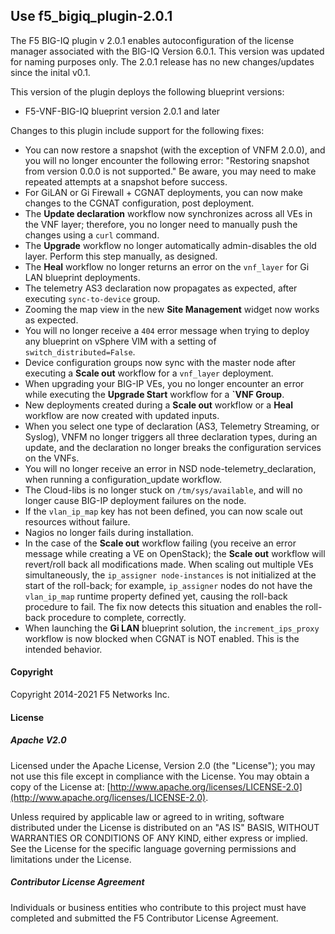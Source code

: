 ## Use f5_bigiq_plugin-2.0.1 
The F5 BIG-IQ plugin v 2.0.1 enables autoconfiguration of the license manager associated with the BIG-IQ Version 6.0.1. This version was updated for naming purposes only. The 2.0.1 release has no new changes/updates since the inital v0.1. 

This version of the plugin deploys the following blueprint versions:
 
 - F5-VNF-BIG-IQ blueprint version 2.0.1 and later

Changes to this plugin include support for the following fixes: 

* You can now restore a snapshot (with the exception of VNFM 2.0.0), and you will no longer encounter the following error: "Restoring snapshot from version 0.0.0 is not supported." Be aware, you may need to make repeated attempts at a snapshot before success.
* For GiLAN or Gi Firewall + CGNAT deployments, you can now make changes to the CGNAT configuration, post deployment.
* The **Update declaration** workflow now synchronizes across all VEs in the VNF layer; therefore, you no longer need to manually push the changes using a ``curl`` command.
* The **Upgrade** workflow no longer automatically admin-disables the old layer. Perform this step manually, as designed.
* The **Heal** workflow no longer returns an error on the ``vnf_layer`` for Gi LAN blueprint deployments.
* The telemetry AS3 declaration now propagates as expected, after executing ``sync-to-device`` group.
* Zooming the map view in the new **Site Management** widget now works as expected.
* You will no longer receive a ``404`` error message when trying to deploy any blueprint on vSphere VIM with a setting of ``switch_distributed=False``.
* Device configuration groups now sync with the master node after executing a **Scale out** workflow for a ``vnf_layer`` deployment.
* When upgrading your BIG-IP VEs, you no longer encounter an error while executing the **Upgrade Start** workflow for a **`VNF Group**.
* New deployments created during a **Scale out** workflow or a **Heal** workflow are now created with updated inputs.
* When you select one type of declaration (AS3, Telemetry Streaming, or Syslog), VNFM no longer triggers all three declaration types, during an update, and the declaration no longer breaks the configuration services on the VNFs.
* You will no longer receive an error in NSD node-telemetry_declaration, when running a configuration_update workflow.
* The Cloud-libs is no longer stuck on ``/tm/sys/available``, and will no longer cause BIG-IP deployment failures on the node.
* If the ``vlan_ip_map`` key has not been defined, you can now scale out resources without failure.
* Nagios no longer fails during installation.
* In the case of the **Scale out** workflow failing (you receive an error message while creating a VE on OpenStack); the **Scale out** workflow will revert/roll back all modifications made. When scaling out multiple VEs simultaneously, the ``ip_assigner node-instances`` is not initialized at the start of the roll-back; for example, ``ip_assigner`` nodes do not have the ``vlan_ip_map`` runtime property defined yet, causing the roll-back procedure to fail. The fix now detects this situation and enables the roll-back procedure to complete, correctly.
* When launching the **Gi LAN** blueprint solution, the ``increment_ips_proxy`` workflow is now blocked when CGNAT is NOT enabled. This is the intended behavior.


#### Copyright
Copyright 2014-2021 F5 Networks Inc.

#### License

##### Apache V2.0 
Licensed under the Apache License, Version 2.0 (the "License"); you may not use this file except in compliance with the License. You may obtain a copy of the License at: [http://www.apache.org/licenses/LICENSE-2.0](http://www.apache.org/licenses/LICENSE-2.0).

Unless required by applicable law or agreed to in writing, software distributed under the License is distributed on an "AS IS" BASIS, WITHOUT WARRANTIES OR CONDITIONS OF ANY KIND, either express or implied. See the License for the specific language governing permissions and limitations under the License.

##### Contributor License Agreement
Individuals or business entities who contribute to this project must have completed and submitted the F5 Contributor License Agreement.

